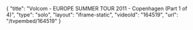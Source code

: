 {
    "title": "Volcom - EUROPE SUMMER TOUR 2011 - Copenhagen (Part 1 of 4)",
    "type": "solo",
    "layout": "iframe-static",
    "videoId": "164519",
    "url": "\/tvpembed\/164519"
}
